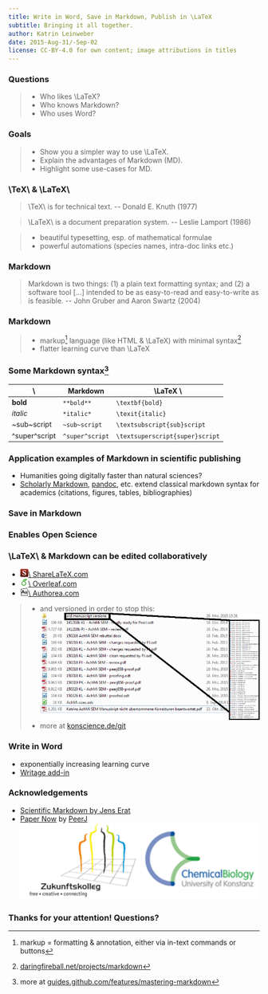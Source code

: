 ```yaml
---
title: Write in Word, Save in Markdown, Publish in \LaTeX
subtitle: Bringing it all together.
author: Katrin Leinweber
date: 2015-Aug-31/-Sep-02
license: CC-BY-4.0 for own content; image attributions in titles
---
```


### Questions

> - Who likes \LaTeX?
> - Who knows Markdown?
> - Who uses Word?

### Goals

> - Show you a simpler way to use \LaTeX.
> - Explain the advantages of Markdown (MD).
> - Highlight some use-cases for MD.

### \TeX\ & \LaTeX\

> \TeX\ is for technical text. -- Donald E. Knuth (1977)

> \LaTeX\ is a document preparation system. -- Leslie Lamport (1986)

> - beautiful typesetting, esp. of mathematical formulae
> - powerful automations (species names, intra-doc links etc.)

### Markdown

> Markdown is two things: (1) a plain text formatting syntax; and (2) a software tool [...] intended to be as easy-to-read and easy-to-write as is feasible. -- John Gruber and Aaron Swartz (2004)

### Markdown

> - markup[^1] language (like HTML & \LaTeX) with minimal syntax[^2]
> - flatter learning curve than \LaTeX

[^1]: markup = formatting & annotation, either via in-text commands or buttons
[^2]: [daringfireball.net/projects/markdown](https://daringfireball.net/projects/markdown/syntax)

### Some Markdown syntax[^3]

\ 				| Markdown			| \LaTeX \ 
----------------|-------------------|---------
**bold**		| `**bold**` 		| `\textbf{bold}`
*italic*		| `*italic*` 		| `\texit{italic}`
~sub~script		| `~sub~script` 	| `\textsubscript{sub}script`
^super^script	| `^super^script`	| `\textsuperscript{super}script`

[^3]: more at [guides.github.com/features/mastering-markdown](https://guides.github.com/features/mastering-markdown/#examples)

### Application examples of Markdown in scientific publishing

- Humanities going digitally faster than natural sciences?
- [Scholarly Markdown](http://scholarlymarkdown.com/), [pandoc](http://pandoc.org/index.html), etc. extend classical markdown syntax for academics (citations, figures, tables, bibliographies)
 
### Save in Markdown



### Enables Open Science



### \LaTeX\ & Markdown can be edited collaboratively


- [![](images/sharelatex-fav.png)\ ShareLaTeX.com](https://www.authorea.com/)
- [![](images/overleaf-fav.png)\ Overleaf.com](https://www.overleaf.com/)
- [![](images/authorea-fav.png)\ Authorea.com](https://www.sharelatex.com/)

> - and versioned in order to stop this:
![](images/versions-win-explorer.png "")
> - more at [konscience.de/git](http://www.konscience.de/2015/04/ksl002-digital-lab-journalling-with-git/)

### Write in Word

- exponentially increasing learning curve
- [Writage add-in ](http://www.writage.com/) 

### Acknowledgements

- [Scientific Markdown by Jens Erat](https://github.com/JensErat/scientific-markdown)
- [Paper Now](https://github.com/PeerJ/paper-now#paper-now) by [PeerJ](https://peerj.com/)
![](images/funding.png)

### Thanks for your attention! Questions?

